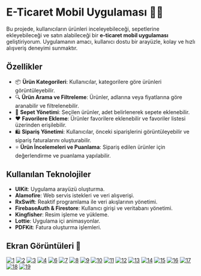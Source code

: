 # E-Ticaret Mobil Uygulaması 🛒📱

Bu projede, kullanıcıların ürünleri inceleyebileceği, sepetlerine ekleyebileceği ve satın alabileceği bir **e-ticaret mobil uygulaması** geliştiriyorum. Uygulamanın amacı, kullanıcı dostu bir arayüzle, kolay ve hızlı alışveriş deneyimi sunmaktır.

## Özellikler

- 📦 **Ürün Kategorileri**: Kullanıcılar, kategorilere göre ürünleri görüntüleyebilir.
- 🔍 **Ürün Arama ve Filtreleme**: Ürünler, adlarına veya fiyatlarına göre aranabilir ve filtrelenebilir.
- 🛒 **Sepet Yönetimi**: Seçilen ürünler, adet belirlenerek sepete eklenebilir.
- ❤️ **Favorilere Ekleme**: Ürünler favorilere eklenebilir ve favoriler listesi üzerinden erişilebilir.
- 🛍️ **Sipariş Yönetimi**: Kullanıcılar, önceki siparişlerini görüntüleyebilir ve sipariş faturalarını oluşturabilir.
- ⭐ **Ürün İncelemeleri ve Puanlama**: Sipariş edilen ürünler için değerlendirme ve puanlama yapılabilir.

## Kullanılan Teknolojiler

- **UIKit**: Uygulama arayüzü oluşturma.
- **Alamofire**: Web servis istekleri ve veri alışverişi.
- **RxSwift**: Reaktif programlama ile veri akışlarının yönetimi.
- **FirebaseAuth & Firestore**: Kullanıcı girişi ve veritabanı yönetimi.
- **Kingfisher**: Resim işleme ve yükleme.
- **Lottie**: Uygulama içi animasyonlar.
- **PDFKit**: Fatura oluşturma işlemleri.

## Ekran Görüntüleri 📸

[![1](https://i.ibb.co/54S4bh7/1.png)](https://ibb.co/RbsbRT5)
[![2](https://i.ibb.co/Q6B75yq/2.png)](https://ibb.co/2j20bGL)
[![3](https://i.ibb.co/QCxKtrh/3.png)](https://ibb.co/D8jRT5m)
[![4](https://i.ibb.co/w45GFVY/4.png)](https://ibb.co/Hq5wf6X)
[![6](https://i.ibb.co/GPZkG5y/6.png)](https://ibb.co/C0jv4Hg)
[![7](https://i.ibb.co/B6p8W6j/7.png)](https://ibb.co/myjQZyt)
[![8](https://i.ibb.co/xggXZVk/8.png)](https://ibb.co/vddV92F)
[![9](https://i.ibb.co/F4WRLBy/9.png)](https://ibb.co/hFM3JK4)
[![10](https://i.ibb.co/TtbXN1c/10.png)](https://ibb.co/vkQ5Mh1)
[![11](https://i.ibb.co/rwVw1jV/11.png)](https://ibb.co/wzfzxkf)
[![12](https://i.ibb.co/kqTmrZv/12.png)](https://ibb.co/xzbFcZd)
[![13](https://i.ibb.co/3FHggt1/13.png)](https://ibb.co/2MBGGXq)
[![14](https://i.ibb.co/PW1spGS/14.png)](https://ibb.co/myhrs5x)
[![15](https://i.ibb.co/hf1sLZZ/15.png)](https://ibb.co/JQFnmyy)
[![16](https://i.ibb.co/nw27vpc/16.png)](https://ibb.co/wdHSXtW)
[![17](https://i.ibb.co/NCxbqr3/17.png)](https://ibb.co/V9V5GxN)
[![18](https://i.ibb.co/ctR3rY1/18.png)](https://ibb.co/2PRhkZy)
[![19](https://i.ibb.co/N1c5p3n/19.png)](https://ibb.co/Q8yLncj)

